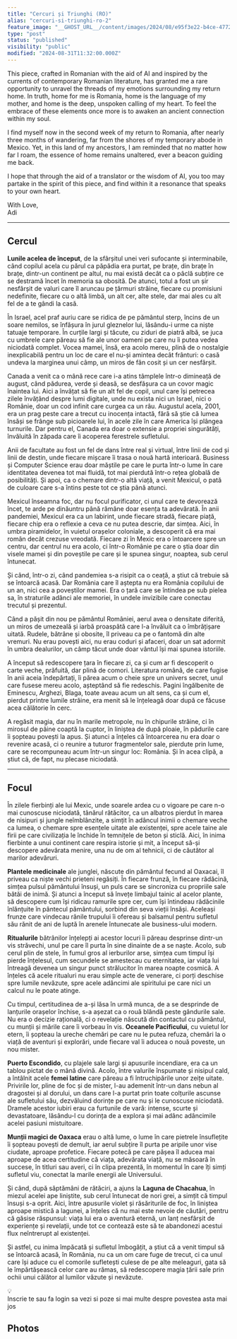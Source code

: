 ```yaml
---
title: "Cercuri și Triunghi (RO)"
alias: "cercuri-si-triunghi-ro-2"
feature_image: "__GHOST_URL__/content/images/2024/08/e95f3e22-b4ce-4772-a0e2-69c1a56e20d5.jpeg"
type: "post"
status: "published"
visibility: "public"
modified: "2024-08-31T11:32:00.000Z"
---
```


<p>This piece, crafted in Romanian with the aid of AI and inspired by the currents of contemporary Romanian literature, has granted me a rare opportunity to unravel the threads of my emotions surrounding my return home. In truth, home for me is Romania, home is the language of my mother, and home is the deep, unspoken calling of my heart. To feel the embrace of these elements once more is to awaken an ancient connection within my soul.</p><p>I find myself now in the second week of my return to Romania, after nearly three months of wandering, far from the shores of my temporary abode in Mexico. Yet, in this land of my ancestors, I am reminded that no matter how far I roam, the essence of home remains unaltered, ever a beacon guiding me back.</p><p>I hope that through the aid of a translator or the wisdom of AI, you too may partake in the spirit of this piece, and find within it a resonance that speaks to your own heart.</p><p>With Love,<br>Adi</p><hr><h2 id="cercul">Cercul</h2><p><strong>Lunile acelea de început</strong>, de la sfârșitul unei veri sufocante și interminabile, când copilul acela cu părul ca păpădia era purtat, pe brațe, din brațe în brațe, dintr-un continent pe altul, nu mai există decât ca o pâclă subțire ce se destramă încet în memoria sa obosită. De atunci, totul a fost un șir nesfârșit de valuri care îl aruncau pe țărmuri străine, fiecare cu promisiuni nedefinite, fiecare cu o altă limbă, un alt cer, alte stele, dar mai ales cu alt fel de a te gândi la casă.</p><p>În Israel, acel praf auriu care se ridica de pe pământul sterp, încins de un soare nemilos, se înfășura în jurul gleznelor lui, lăsându-i urme ca niște tatuaje temporare. În curțile largi și tăcute, cu ziduri de piatră albă, se juca cu umbrele care păreau să fie ale unor oameni pe care nu îi putea vedea niciodată complet. Vocea mamei, însă, era acolo mereu, plină de o nostalgie inexplicabilă pentru un loc de care el nu-și amintea decât frânturi: o casă undeva la marginea unui câmp, un miros de fân cosit și un cer nesfârșit.</p><p>Canada a venit ca o mână rece care i-a atins tâmplele într-o dimineață de august, când pădurea, verde și deasă, se desfășura ca un covor magic înaintea lui. Aici a învățat să fie un alt fel de copil, unul care își petrecea zilele învățând despre lumi digitale, unde nu exista nici un Israel, nici o Românie, doar un cod infinit care curgea ca un râu. Augustul acela, 2001, era un prag peste care a trecut cu inocența intactă, fără să știe că lumea însăși se frânge sub picioarele lui, în acele zile în care America își plângea turnurile. Dar pentru el, Canada era doar o extensie a propriei singurătăți, învăluită în zăpada care îi acoperea ferestrele sufletului.</p><p>Anii de facultate au fost un fel de dans între real și virtual, între linii de cod și linii de destin, unde fiecare mișcare îi trasa o nouă hartă interioară. Business și Computer Science erau doar măștile pe care le purta într-o lume în care identitatea devenea tot mai fluidă, tot mai pierdută într-o rețea globală de posibilități. Și apoi, ca o chemare dintr-o altă viață, a venit Mexicul, o pată de culoare care s-a întins peste tot ce știa până atunci.</p><p>Mexicul înseamna foc, dar nu focul purificator, ci unul care te devorează încet, te arde pe dinăuntru până rămâne doar esența ta adevărată. În anii pandemiei, Mexicul era ca un labirint, unde fiecare stradă, fiecare piață, fiecare chip era o reflexie a ceva ce nu putea descrie, dar simțea. Aici, în umbra piramidelor, în vuietul orașelor coloniale, a descoperit că era mai român decât crezuse vreodată. Fiecare zi în Mexic era o întoarcere spre un centru, dar centrul nu era acolo, ci într-o Românie pe care o știa doar din visele mamei și din poveștile pe care și le spunea singur, noaptea, sub cerul întunecat.</p><p>Și când, într-o zi, când pandemiea s-a risipit ca o ceață, a știut că trebuie să se întoarcă acasă. Dar România care îl aștepta nu era România copilului de un an, nici cea a poveștilor mamei. Era o țară care se întindea pe sub pielea sa, în straturile adânci ale memoriei, în undele invizibile care conectau trecutul și prezentul.</p><p>Când a pășit din nou pe pământul României, aerul avea o densitate diferită, un miros de umezeală și iarbă proaspătă care l-a învăluit ca o îmbrățișare uitată. Rudele, bătrâne și obosite, îl priveau ca pe o fantomă din alte vremuri. Nu erau povești aici, nu erau coduri și afaceri, doar un sat adormit în umbra dealurilor, un câmp tăcut unde doar vântul își mai spunea istoriile.</p><p>A început să redescopere țara în fiecare zi, ca și cum ar fi descoperit o carte veche, prăfuită, dar plină de comori. Literatura română, de care fugise în anii aceia îndepărtați, îi părea acum o cheie spre un univers secret, unul care fusese mereu acolo, așteptând să fie redeschis. Pagini îngălbenite de Eminescu, Arghezi, Blaga, toate aveau acum un alt sens, ca și cum el, pierdut printre lumile străine, era menit să le înțeleagă doar după ce făcuse acea călătorie în cerc.</p><p>A regăsit magia, dar nu în marile metropole, nu în chipurile străine, ci în mirosul de pâine coaptă la cuptor, în liniștea de după ploaie, în pădurile care îi șopteau povești la apus. Și atunci a înțeles că întoarcerea nu era doar o revenire acasă, ci o reunire a tuturor fragmentelor sale, pierdute prin lume, care se recompuneau acum într-un singur loc: România. Și în acea clipă, a știut că, de fapt, nu plecase niciodată.</p><hr><h2 id="focul">Focul</h2><p>În zilele fierbinți ale lui Mexic, unde soarele ardea cu o vigoare pe care n-o mai cunoscuse niciodată, tânărul rătăcitor, ca un albatros pierdut în marea de nisipuri și jungle neîmblânzite, a simțit în adâncul inimii o chemare veche ca lumea, o chemare spre esențele uitate ale existenței, spre acele taine ale firii pe care civilizația le închide în temnițele de beton și sticlă. Aici, în inima fierbinte a unui continent care respira istorie și mit, a început să-și descopere adevărata menire, una nu de om al tehnicii, ci de căutător al marilor adevăruri.</p><p><strong>Plantele medicinale</strong> ale junglei, născute din pământul fecund al Oaxacai, îl priveau ca niște vechi prieteni regăsiți. În fiecare frunză, în fiecare rădăcină, simțea pulsul pământului însuși, un puls care se sincroniza cu propriile sale bătăi de inimă. Și atunci a început să învețe limbajul tainic al acelor plante, să descopere cum își ridicau ramurile spre cer, cum își întindeau rădăcinile înlănțuite în pântecul pământului, sorbind din seva vieții însăși. Aceleași frunze care vindecau rănile trupului îi ofereau și balsamul pentru sufletul său rănit de ani de luptă în arenele întunecate ale business-ului modern.</p><p><strong>Ritualurile</strong> bătrânilor înțelepți ai acestor locuri îi păreau desprinse dintr-un vis străvechi, unul pe care îl purta în sine dinainte de a se naște. Acolo, sub cerul plin de stele, în fumul gros al ierburilor arse, simțea cum timpul își pierde înțelesul, cum secundele se amestecau cu eternitatea, iar viața lui întreagă devenea un singur punct strălucitor în marea noapte cosmică. A înțeles că acele ritualuri nu erau simple acte de venerare, ci porți deschise spre lumile nevăzute, spre acele adâncimi ale spiritului pe care nici un calcul nu le poate atinge.</p><p>Cu timpul, certitudinea de a-și lăsa în urmă munca, de a se desprinde de lanțurile orașelor închise, s-a așezat ca o rouă blândă peste gândurile sale. Nu era o decizie rațională, ci o revelație născută din contactul cu pământul, cu munții și mările care îi vorbeau în vis. <strong>Oceanele Pacificului</strong>, cu vuietul lor etern, îi șopteau la ureche chemări pe care nu le putea refuza, chemări la o viață de aventuri și explorări, unde fiecare val îi aducea o nouă poveste, un nou mister.</p><p><strong>Puerto Escondido</strong>, cu plajele sale largi și apusurile incendiare, era ca un tablou pictat de o mână divină. Acolo, între valurile înspumate și nisipul cald, a întâlnit acele <strong>femei latine</strong> care păreau a fi întruchipările unor zeițe uitate. Privirile lor, pline de foc și de mister, l-au ademenit într-un dans nebun al dragostei și al dorului, un dans care l-a purtat prin toate colțurile ascunse ale sufletului său, dezvăluind dorințe pe care nu și le cunoscuse niciodată. Dramele acestor iubiri erau ca furtunile de vară: intense, scurte și devastatoare, lăsându-l cu dorința de a explora și mai adânc adâncimile acelei pasiuni mistuitoare.</p><p><strong>Munții magici de Oaxaca</strong> erau o altă lume, o lume în care pietrele însuflețite îi șopteau povești de demult, iar aerul subțire îl purta pe aripile unor vise ciudate, aproape profetice. Fiecare potecă pe care pășea îl aducea mai aproape de acea certitudine că viața, adevărata viață, nu se măsoară în succese, în titluri sau averi, ci în clipa prezentă, în momentul în care îți simți sufletul viu, conectat la marile energii ale Universului.</p><p>Și când, după săptămâni de rătăciri, a ajuns la <strong>Laguna de Chacahua</strong>, în miezul acelei ape liniștite, sub cerul întunecat de nori grei, a simțit că timpul însuși s-a oprit. Aici, între apusurile violet și răsăriturile de foc, în liniștea aproape mistică a lagunei, a înțeles că nu mai este nevoie de căutări, pentru că găsise răspunsul: viața lui era o aventură eternă, un lanț nesfârșit de experiențe și revelații, unde tot ce contează este să te abandonezi acestui flux neîntrerupt al existenței.</p><p>Și astfel, cu inima împăcată și sufletul îmbogățit, a știut că a venit timpul să se întoarcă acasă, în România, nu ca un om care fuge de trecut, ci ca unul care își aduce cu el comorile sufletești culese de pe alte meleaguri, gata să le împărtășească celor care au rămas, să redescopere magia țării sale prin ochii unui călător al lumilor văzute și nevăzute.</p><div class="kg-card kg-callout-card kg-callout-card-blue"><div class="kg-callout-emoji">💡</div><div class="kg-callout-text">Inscrie te sau fa login sa vezi si poze si mai multe despre povestea asta mai jos</div></div><!--members-only--><h2 id="photos">Photos</h2>
<figure class="kg-card kg-gallery-card kg-width-wide"><div class="kg-gallery-container"><div class="kg-gallery-row"><div class="kg-gallery-image">
<a src="__GHOST_URL__/content/images/2024/08/IMG_3573.png" width="2000" height="2668" loading="lazy" alt="" srcset="__GHOST_URL__/content/images/size/w600/2024/08/IMG_3573.png 600w, __GHOST_URL__/content/images/size/w1000/2024/08/IMG_3573.png 1000w, __GHOST_URL__/content/images/size/w1600/2024/08/IMG_3573.png 1600w, __GHOST_URL__/content/images/2024/08/IMG_3573.png 2048w" sizes="(min-width: 720px) 720px"></div><div class="kg-gallery-image">
<a src="__GHOST_URL__/content/images/2024/08/IMG_3572.png" width="2000" height="2668" loading="lazy" alt="" srcset="__GHOST_URL__/content/images/size/w600/2024/08/IMG_3572.png 600w, __GHOST_URL__/content/images/size/w1000/2024/08/IMG_3572.png 1000w, __GHOST_URL__/content/images/size/w1600/2024/08/IMG_3572.png 1600w, __GHOST_URL__/content/images/2024/08/IMG_3572.png 2048w" sizes="(min-width: 720px) 720px"></div><div class="kg-gallery-image">
<a src="__GHOST_URL__/content/images/2024/08/IMG_3571.png" width="2000" height="2668" loading="lazy" alt="" srcset="__GHOST_URL__/content/images/size/w600/2024/08/IMG_3571.png 600w, __GHOST_URL__/content/images/size/w1000/2024/08/IMG_3571.png 1000w, __GHOST_URL__/content/images/size/w1600/2024/08/IMG_3571.png 1600w, __GHOST_URL__/content/images/2024/08/IMG_3571.png 2048w" sizes="(min-width: 720px) 720px"></div></div><div class="kg-gallery-row"><div class="kg-gallery-image">
<a src="__GHOST_URL__/content/images/2024/08/IMG_3570.png" width="2000" height="2668" loading="lazy" alt="" srcset="__GHOST_URL__/content/images/size/w600/2024/08/IMG_3570.png 600w, __GHOST_URL__/content/images/size/w1000/2024/08/IMG_3570.png 1000w, __GHOST_URL__/content/images/size/w1600/2024/08/IMG_3570.png 1600w, __GHOST_URL__/content/images/2024/08/IMG_3570.png 2048w" sizes="(min-width: 720px) 720px"></div><div class="kg-gallery-image">
<a src="__GHOST_URL__/content/images/2024/08/IMG_3569.png" width="2000" height="2668" loading="lazy" alt="" srcset="__GHOST_URL__/content/images/size/w600/2024/08/IMG_3569.png 600w, __GHOST_URL__/content/images/size/w1000/2024/08/IMG_3569.png 1000w, __GHOST_URL__/content/images/size/w1600/2024/08/IMG_3569.png 1600w, __GHOST_URL__/content/images/2024/08/IMG_3569.png 2048w" sizes="(min-width: 720px) 720px"></div><div class="kg-gallery-image">
<a src="__GHOST_URL__/content/images/2024/08/95be2263-e9c7-4457-a3e2-88d768a3c516-ANIMATION_Original.gif" width="640" height="362" loading="lazy" alt="" srcset="__GHOST_URL__/content/images/size/w600/2024/08/95be2263-e9c7-4457-a3e2-88d768a3c516-ANIMATION_Original.gif 600w, __GHOST_URL__/content/images/2024/08/95be2263-e9c7-4457-a3e2-88d768a3c516-ANIMATION_Original.gif 640w"></div></div><div class="kg-gallery-row"><div class="kg-gallery-image">
<a src="__GHOST_URL__/content/images/2024/08/20211219_234405-COLLAGE_Original.jpeg" width="2000" height="3000" loading="lazy" alt="" srcset="__GHOST_URL__/content/images/size/w600/2024/08/20211219_234405-COLLAGE_Original.jpeg 600w, __GHOST_URL__/content/images/size/w1000/2024/08/20211219_234405-COLLAGE_Original.jpeg 1000w, __GHOST_URL__/content/images/size/w1600/2024/08/20211219_234405-COLLAGE_Original.jpeg 1600w, __GHOST_URL__/content/images/2024/08/20211219_234405-COLLAGE_Original.jpeg 2160w" sizes="(min-width: 720px) 720px"></div><div class="kg-gallery-image">
<a src="__GHOST_URL__/content/images/2024/08/IMG_9836_Original.jpeg" width="2000" height="2667" loading="lazy" alt="" srcset="__GHOST_URL__/content/images/size/w600/2024/08/IMG_9836_Original.jpeg 600w, __GHOST_URL__/content/images/size/w1000/2024/08/IMG_9836_Original.jpeg 1000w, __GHOST_URL__/content/images/size/w1600/2024/08/IMG_9836_Original.jpeg 1600w, __GHOST_URL__/content/images/size/w2400/2024/08/IMG_9836_Original.jpeg 2400w" sizes="(min-width: 720px) 720px"></div></div></div>
</figure>
